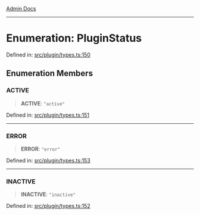 [Admin Docs](/)

---

# Enumeration: PluginStatus

Defined in: [src/plugin/types.ts:150](https://github.com/PalisadoesFoundation/talawa-admin/blob/main/src/plugin/types.ts#L150)

## Enumeration Members

### ACTIVE

> **ACTIVE**: `"active"`

Defined in: [src/plugin/types.ts:151](https://github.com/PalisadoesFoundation/talawa-admin/blob/main/src/plugin/types.ts#L151)

---

### ERROR

> **ERROR**: `"error"`

Defined in: [src/plugin/types.ts:153](https://github.com/PalisadoesFoundation/talawa-admin/blob/main/src/plugin/types.ts#L153)

---

### INACTIVE

> **INACTIVE**: `"inactive"`

Defined in: [src/plugin/types.ts:152](https://github.com/PalisadoesFoundation/talawa-admin/blob/main/src/plugin/types.ts#L152)
